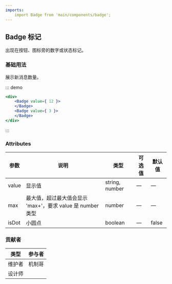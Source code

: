 ```yaml
---
imports:
    import Badge from 'main/components/badge';
---
```


## Badge 标记

出现在按钮、图标旁的数字或状态标记。

### 基础用法

展示新消息数量。

::: demo
```jsx
<div>
    <Badge value={ 12 }>
    </Badge>
    <Badge value={ 3 }>
    </Badge>
</div>

```
:::


### Attributes

| 参数  | 说明                                                       | 类型           | 可选值 | 默认值 |
| ----- | ---------------------------------------------------------- | -------------- | ------ | ------ |
| value | 显示值                                                     | string, number | —      | —      |
| max   | 最大值，超过最大值会显示 'max+'，要求 value 是 number 类型 | number         | —      | —      |
| isDot | 小圆点                                                     | boolean        | —      | false  |

### 贡献者

| 类型   | 参与者 |
| ------ | ------ |
| 维护者 | 机制哥 |
| 设计师 |        |
